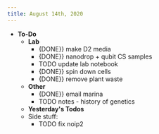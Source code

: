 ```yaml
---
title: August 14th, 2020
---
```


- **To-Do**
	- **Lab**
		- {DONE}} make D2 media
		- {DONE}} nanodrop + qubit CS samples
		- TODO update lab notebook
		- {DONE}} spin down cells
		- {DONE}} remove plant waste
	- **Other**
		- {DONE}} email marina
		- TODO notes - history of genetics
	- **Yesterday's Todos**
	- Side stuff:
		- TODO fix noip2